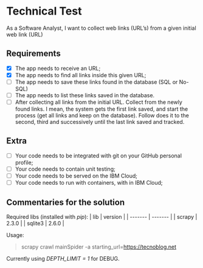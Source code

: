# Technical Test
As a Software Analyst, I want to collect web links (URL’s) from a given initial web link (URL)

## Requirements
- [X] The app needs to receive an URL;
- [X] The app needs to find all links inside this given URL;
- [ ] The app needs to save these links found in the database (SQL or No-SQL)
- [ ] The app needs to list these links saved in the database.
- [ ] After collecting all links from the initial URL. Collect from the newly found links. I mean, the system gets the first link saved, and start the process (get all links and keep on the database). Follow does it to the second, third and successively until the last link saved and tracked.

## Extra
- [ ] Your code needs to be integrated with git on your GitHub personal profile;
- [ ] Your code needs to contain unit testing;
- [ ] Your code needs to be served on the IBM Cloud;
- [ ] Your code needs to run with containers, with in IBM Cloud;

## Commentaries for the solution
Required libs (installed with *pip*):
|     lib | version |
| ------- | ------- |
| scrapy  | 2.3.0   |
| sqlite3 | 2.6.0   |

Usage:
> scrapy crawl mainSpider -a starting_url=https://tecnoblog.net

Currently using *DEPTH_LIMIT = 1* for DEBUG.